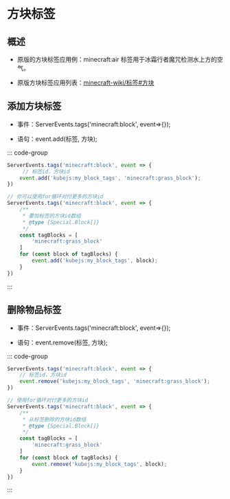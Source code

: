 # 方块标签

## 概述

- 原版的方块标签应用例：minecraft:air 标签用于冰霜行者魔咒检测水上方的空气。

- 原版方块标签应用列表：[minecraft-wiki/标签#方块](https://zh.minecraft.wiki/w/%E6%A0%87%E7%AD%BE#%E6%96%B9%E5%9D%97)

## 添加方块标签

- 事件：ServerEvents.tags('minecraft:block', event=>{});

- 语句：event.add(标签, 方块);

::: code-group

```js [KubeJS]
ServerEvents.tags('minecraft:block', event => {
     // 标签id，方块id
    event.add('kubejs:my_block_tags', 'minecraft:grass_block');
})
```

```js [KubeJS]
// 你可以使用for循环对付更多的方块id
ServerEvents.tags('minecraft:block', event => {
    /**
     * 要加标签的方块id数组
     * @type {Special.Block[]}
     */
    const tagBlocks = [
        'minecraft:grass_block'
    ]
    for (const block of tagBlocks) {
        event.add('kubejs:my_block_tags', block);
    }
})
```

:::

## 删除物品标签

- 事件：ServerEvents.tags('minecraft:block', event=>{});

- 语句：event.remove(标签, 方块);

::: code-group

```js [KubeJS]
ServerEvents.tags('minecraft:block', event => {
    // 标签id，方块id
    event.remove('kubejs:my_block_tags', 'minecraft:grass_block');
})
```

```js [KubeJS]
// 使用for循环对付更多的方块id
ServerEvents.tags('minecraft:block', event => {
    /**
     * 从标签删除的方块id数组
     * @type {Special.Block[]}
     */
    const tagBlocks = [
        'minecraft:grass_block'
    ]
    for (const block of tagBlocks) {
        event.remove('kubejs:my_block_tags', block);
    }
})
```

:::

